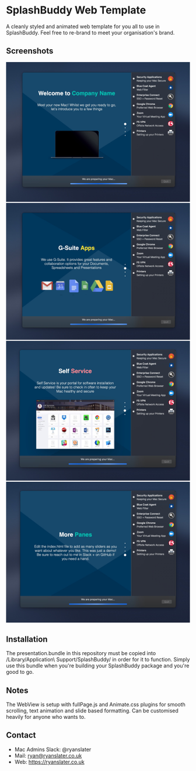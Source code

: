 # SplashBuddy Web Template
A cleanly styled and animated web template for you all to use in SplashBuddy. Feel free to re-brand to meet your organisation's brand.

## Screenshots
![Initial Shot](https://github.com/ryanslater-uk/SplashBuddyWebTemplate/blob/master/Resources/1.jpeg)
![Additional Screen](https://github.com/ryanslater-uk/SplashBuddyWebTemplate/blob/master/Resources/2.jpeg)
![Additional Screen](https://github.com/ryanslater-uk/SplashBuddyWebTemplate/blob/master/Resources/3.jpeg)
![Additional Screen](https://github.com/ryanslater-uk/SplashBuddyWebTemplate/blob/master/Resources/4.jpeg)

## Installation
The presentation.bundle in this repository must be copied into /Library/Application\ Support/SplashBuddy/ in order for it to function. Simply use this bundle when you're building your SplashBuddy package and you're good to go.

## Notes
The WebView is setup with  fullPage.js and Animate.css plugins for smooth scrolling, text animation and slide based formatting. Can be customised heavily for anyone who wants to.

## Contact
- Mac Admins Slack: @ryanslater
- Mail: ryan@ryanslater.co.uk
- Web: https://ryanslater.co.uk
